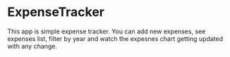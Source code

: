 # ExpenseTracker
This app is simple expense tracker. You can add new expenses, see expenses list, filter by year and watch the expesnes chart getting updated with any change.
